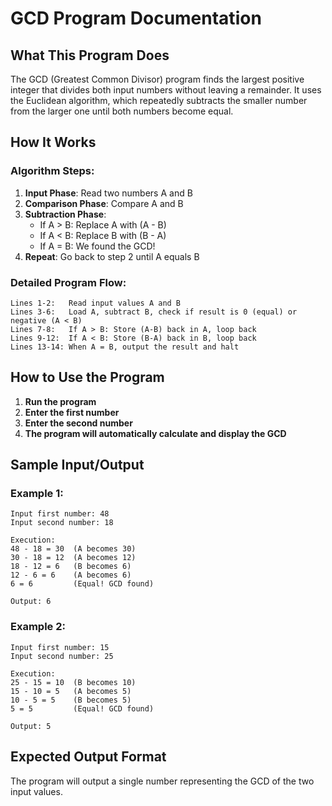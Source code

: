 # GCD Program Documentation

## What This Program Does

The GCD (Greatest Common Divisor) program finds the largest positive integer that divides both input numbers without leaving a remainder. It uses the Euclidean algorithm, which repeatedly subtracts the smaller number from the larger one until both numbers become equal.

## How It Works

### Algorithm Steps:
1. **Input Phase**: Read two numbers A and B
2. **Comparison Phase**: Compare A and B
3. **Subtraction Phase**: 
   - If A > B: Replace A with (A - B)
   - If A < B: Replace B with (B - A)
   - If A = B: We found the GCD!
4. **Repeat**: Go back to step 2 until A equals B

### Detailed Program Flow:

```
Lines 1-2:   Read input values A and B
Lines 3-6:   Load A, subtract B, check if result is 0 (equal) or negative (A < B)
Lines 7-8:   If A > B: Store (A-B) back in A, loop back
Lines 9-12:  If A < B: Store (B-A) back in B, loop back
Lines 13-14: When A = B, output the result and halt
```

## How to Use the Program

1. **Run the program**
2. **Enter the first number** 
3. **Enter the second number** 
4. **The program will automatically calculate and display the GCD**

## Sample Input/Output

### Example 1:
```
Input first number: 48
Input second number: 18

Execution:
48 - 18 = 30  (A becomes 30)
30 - 18 = 12  (A becomes 12)
18 - 12 = 6   (B becomes 6)
12 - 6 = 6    (A becomes 6)
6 = 6         (Equal! GCD found)

Output: 6
```

### Example 2:
```
Input first number: 15
Input second number: 25

Execution:
25 - 15 = 10  (B becomes 10)
15 - 10 = 5   (A becomes 5)
10 - 5 = 5    (B becomes 5)
5 = 5         (Equal! GCD found)

Output: 5
```



## Expected Output Format

The program will output a single number representing the GCD of the two input values.
